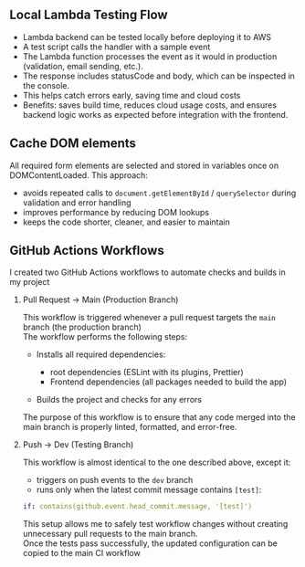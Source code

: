 ## Local Lambda Testing Flow

- Lambda backend can be tested locally before deploying it to AWS
- A test script calls the handler with a sample event
- The Lambda function processes the event as it would in production (validation, email sending, etc.).
- The response includes statusCode and body, which can be inspected in the console.
- This helps catch errors early, saving time and cloud costs
- Benefits: saves build time, reduces cloud usage costs, and ensures backend logic works as expected before integration with the frontend.

## Cache DOM elements

All required form elements are selected and stored in variables once on DOMContentLoaded. This approach:

- avoids repeated calls to `document.getElementById` / `querySelector` during validation and error handling
- improves performance by reducing DOM lookups
- keeps the code shorter, cleaner, and easier to maintain

## GitHub Actions Workflows

I created two GitHub Actions workflows to automate checks and builds in my project

1.  Pull Request → Main (Production Branch)

    This workflow is triggered whenever a pull request targets the `main` branch (the production branch)  
    The workflow performs the following steps:
    - Installs all required dependencies:
      - root dependencies (ESLint with its plugins, Prettier)
      - Frontend dependencies (all packages needed to build the app)

    - Builds the project and checks for any errors

    The purpose of this workflow is to ensure that any code merged into the main branch is properly linted, formatted, and error-free.

2.  Push → Dev (Testing Branch)

    This workflow is almost identical to the one described above, except it:
    - triggers on push events to the `dev` branch
    - runs only when the latest commit message contains `[test]`:

    ```yaml
    if: contains(github.event.head_commit.message, '[test]')
    ```

    This setup allows me to safely test workflow changes without creating unnecessary pull requests to the main branch.  
    Once the tests pass successfully, the updated configuration can be copied to the main CI workflow
